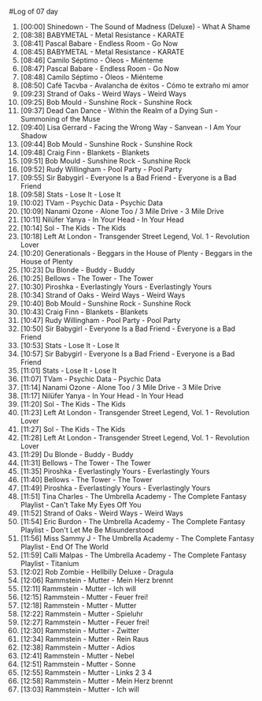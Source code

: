 #Log of 07 day

1. [00:00] Shinedown - The Sound of Madness (Deluxe) - What A Shame
1. [08:38] BABYMETAL - Metal Resistance - KARATE
1. [08:41] Pascal Babare - Endless Room - Go Now
1. [08:45] BABYMETAL - Metal Resistance - KARATE
1. [08:46] Camilo Séptimo - Óleos - Miénteme
1. [08:47] Pascal Babare - Endless Room - Go Now
1. [08:48] Camilo Séptimo - Óleos - Miénteme
1. [08:50] Café Tacvba - Avalancha de éxitos - Cómo te extraño mi amor
1. [09:23] Strand of Oaks - Weird Ways - Weird Ways
1. [09:25] Bob Mould - Sunshine Rock - Sunshine Rock
1. [09:37] Dead Can Dance - Within the Realm of a Dying Sun - Summoning of the Muse
1. [09:40] Lisa Gerrard - Facing the Wrong Way - Sanvean - I Am Your Shadow
1. [09:44] Bob Mould - Sunshine Rock - Sunshine Rock
1. [09:48] Craig Finn - Blankets - Blankets
1. [09:51] Bob Mould - Sunshine Rock - Sunshine Rock
1. [09:52] Rudy Willingham - Pool Party - Pool Party
1. [09:55] Sir Babygirl - Everyone Is a Bad Friend - Everyone is a Bad Friend
1. [09:58] Stats - Lose It - Lose It
1. [10:02] TVam - Psychic Data - Psychic Data
1. [10:09] Nanami Ozone - Alone Too / 3 Mile Drive - 3 Mile Drive
1. [10:11] Nilüfer Yanya - In Your Head - In Your Head
1. [10:14] Sol - The Kids - The Kids
1. [10:18] Left At London - Transgender Street Legend, Vol. 1 - Revolution Lover
1. [10:20] Generationals - Beggars in the House of Plenty - Beggars in the House of Plenty
1. [10:23] Du Blonde - Buddy - Buddy
1. [10:25] Bellows - The Tower - The Tower
1. [10:30] Piroshka - Everlastingly Yours - Everlastingly Yours
1. [10:34] Strand of Oaks - Weird Ways - Weird Ways
1. [10:40] Bob Mould - Sunshine Rock - Sunshine Rock
1. [10:43] Craig Finn - Blankets - Blankets
1. [10:47] Rudy Willingham - Pool Party - Pool Party
1. [10:50] Sir Babygirl - Everyone Is a Bad Friend - Everyone is a Bad Friend
1. [10:53] Stats - Lose It - Lose It
1. [10:57] Sir Babygirl - Everyone Is a Bad Friend - Everyone is a Bad Friend
1. [11:01] Stats - Lose It - Lose It
1. [11:07] TVam - Psychic Data - Psychic Data
1. [11:14] Nanami Ozone - Alone Too / 3 Mile Drive - 3 Mile Drive
1. [11:17] Nilüfer Yanya - In Your Head - In Your Head
1. [11:20] Sol - The Kids - The Kids
1. [11:23] Left At London - Transgender Street Legend, Vol. 1 - Revolution Lover
1. [11:27] Sol - The Kids - The Kids
1. [11:28] Left At London - Transgender Street Legend, Vol. 1 - Revolution Lover
1. [11:29] Du Blonde - Buddy - Buddy
1. [11:31] Bellows - The Tower - The Tower
1. [11:35] Piroshka - Everlastingly Yours - Everlastingly Yours
1. [11:40] Bellows - The Tower - The Tower
1. [11:49] Piroshka - Everlastingly Yours - Everlastingly Yours
1. [11:51] Tina Charles - The Umbrella Academy - The Complete Fantasy Playlist - Can't Take My Eyes Off You
1. [11:52] Strand of Oaks - Weird Ways - Weird Ways
1. [11:54] Eric Burdon - The Umbrella Academy - The Complete Fantasy Playlist - Don't Let Me Be Misunderstood
1. [11:56] Miss Sammy J - The Umbrella Academy - The Complete Fantasy Playlist - End Of The World
1. [11:59] Calli Malpas - The Umbrella Academy - The Complete Fantasy Playlist - Titanium
1. [12:02] Rob Zombie - Hellbilly Deluxe - Dragula
1. [12:06] Rammstein - Mutter - Mein Herz brennt
1. [12:11] Rammstein - Mutter - Ich will
1. [12:15] Rammstein - Mutter - Feuer frei!
1. [12:18] Rammstein - Mutter - Mutter
1. [12:22] Rammstein - Mutter - Spieluhr
1. [12:27] Rammstein - Mutter - Feuer frei!
1. [12:30] Rammstein - Mutter - Zwitter
1. [12:34] Rammstein - Mutter - Rein Raus
1. [12:38] Rammstein - Mutter - Adios
1. [12:41] Rammstein - Mutter - Nebel
1. [12:51] Rammstein - Mutter - Sonne
1. [12:55] Rammstein - Mutter - Links 2 3 4
1. [12:58] Rammstein - Mutter - Mein Herz brennt
1. [13:03] Rammstein - Mutter - Ich will
